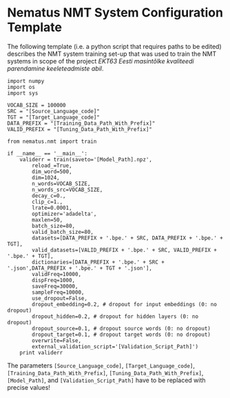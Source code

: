 # Nematus NMT System Configuration Template

The following template (i.e. a python script that requires paths to be edited) describes the NMT system training set-up that was used to train the NMT systems in scope of the project _EKT63 Eesti masintõlke kvaliteedi parendamine keeleteadmiste abil_.

```
import numpy
import os
import sys

VOCAB_SIZE = 100000
SRC = "[Source_Language_code]"
TGT = "[Target_Language_code]"
DATA_PREFIX = "[Training_Data_Path_With_Prefix]"
VALID_PREFIX = "[Tuning_Data_Path_With_Prefix]"

from nematus.nmt import train

if __name__ == '__main__':
    validerr = train(saveto='[Model_Path].npz',
        reload_=True,
        dim_word=500,
        dim=1024,
        n_words=VOCAB_SIZE,
        n_words_src=VOCAB_SIZE,
        decay_c=0.,
        clip_c=1.,
        lrate=0.0001,
        optimizer='adadelta',
        maxlen=50,
        batch_size=80,
        valid_batch_size=80,
        datasets=[DATA_PREFIX + '.bpe.' + SRC, DATA_PREFIX + '.bpe.' + TGT],
        valid_datasets=[VALID_PREFIX + '.bpe.' + SRC, VALID_PREFIX + '.bpe.' + TGT],
        dictionaries=[DATA_PREFIX + '.bpe.' + SRC + '.json',DATA_PREFIX + '.bpe.' + TGT + '.json'],
        validFreq=10000,
        dispFreq=1000,
        saveFreq=30000,
        sampleFreq=10000,
        use_dropout=False,
        dropout_embedding=0.2, # dropout for input embeddings (0: no dropout)
        dropout_hidden=0.2, # dropout for hidden layers (0: no dropout)
        dropout_source=0.1, # dropout source words (0: no dropout)
        dropout_target=0.1, # dropout target words (0: no dropout)
        overwrite=False,
        external_validation_script='[Validation_Script_Path]')
    print validerr
```

The parameters `[Source_Language_code]`, `[Target_Language_code]`, `[Training_Data_Path_With_Prefix]`, `[Tuning_Data_Path_With_Prefix]`, `[Model_Path]`, and `[Validation_Script_Path]` have to be replaced with precise values!